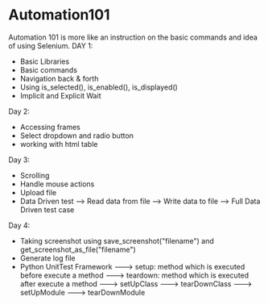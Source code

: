 # Automation101
Automation 101 is more like an instruction on the basic commands and idea of using Selenium.
DAY 1:
- Basic Libraries
- Basic commands
- Navigation back & forth
- Using is_selected(), is_enabled(), is_displayed()
- Implicit and Explicit Wait

Day 2:
- Accessing frames
- Select dropdown and radio button
- working with html table

Day 3:
- Scrolling
- Handle mouse actions
- Upload file
- Data Driven test
  --> Read data from file
  --> Write data to file
  --> Full Data Driven test case

Day 4:
- Taking screenshot using save_screenshot("filename") and get_screenshot_as_file("filename")
- Generate log file
- Python UnitTest Framework
  ---> setup: method which is executed before execute a method
  ---> teardown: method which is executed after execute a method
  ---> setUpClass
  ---> tearDownClass
  ---> setUpModule
  ---> tearDownModule
